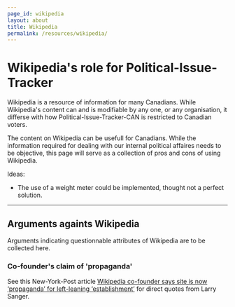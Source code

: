 ```yaml
---
page_id: wikipedia
layout: about
title: Wikipedia
permalink: /resources/wikipedia/
---
```


# Wikipedia's role for Political-Issue-Tracker

Wikipedia is a resource of information for many Canadians. While Wikipedia's content can and is modifiable by any one, or any organisation, it differse with how Political-Issue-Tracker-CAN is restricted to Canadian voters.

The content on Wikipedia can be usefull for Canadians. While the information required for dealing with our internal political affaires needs to be objective, this page will serve as a collection of pros and cons of using Wikipedia.

Ideas:
- The use of a weight meter could be implemented, thought not a perfect solution.


---
## Arguments againts Wikipedia

Arguments indicating questionnable attributes of Wikipedia are to be collected here.

### Co-founder's claim of 'propaganda'

See this New-York-Post article [Wikipedia co-founder says site is now ‘propaganda’ for left-leaning ‘establishment’](https://nypost.com/2021/07/16/wikipedia-co-founder-says-site-is-now-propaganda-for-left-leaning-establishment/) for direct quotes from Larry Sanger.

